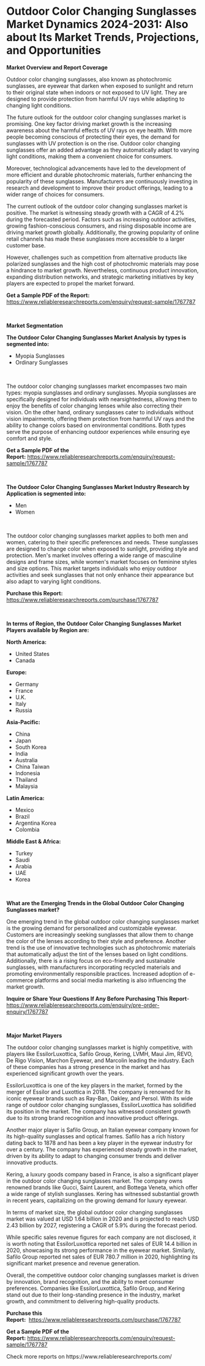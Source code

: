 <p><h1>Outdoor Color Changing Sunglasses Market Dynamics 2024-2031: Also about Its Market Trends, Projections, and Opportunities</h1></p><p><strong>Market Overview and Report Coverage</strong></p>
<p><p>Outdoor color changing sunglasses, also known as photochromic sunglasses, are eyewear that darken when exposed to sunlight and return to their original state when indoors or not exposed to UV light. They are designed to provide protection from harmful UV rays while adapting to changing light conditions.</p><p>The future outlook for the outdoor color changing sunglasses market is promising. One key factor driving market growth is the increasing awareness about the harmful effects of UV rays on eye health. With more people becoming conscious of protecting their eyes, the demand for sunglasses with UV protection is on the rise. Outdoor color changing sunglasses offer an added advantage as they automatically adapt to varying light conditions, making them a convenient choice for consumers.</p><p>Moreover, technological advancements have led to the development of more efficient and durable photochromic materials, further enhancing the popularity of these sunglasses. Manufacturers are continuously investing in research and development to improve their product offerings, leading to a wider range of choices for consumers.</p><p>The current outlook of the outdoor color changing sunglasses market is positive. The market is witnessing steady growth with a CAGR of 4.2% during the forecasted period. Factors such as increasing outdoor activities, growing fashion-conscious consumers, and rising disposable income are driving market growth globally. Additionally, the growing popularity of online retail channels has made these sunglasses more accessible to a larger customer base.</p><p>However, challenges such as competition from alternative products like polarized sunglasses and the high cost of photochromic materials may pose a hindrance to market growth. Nevertheless, continuous product innovation, expanding distribution networks, and strategic marketing initiatives by key players are expected to propel the market forward.</p></p>
<p><strong>Get a Sample PDF of the Report:</strong> <a href="https://www.reliableresearchreports.com/enquiry/request-sample/1767787">https://www.reliableresearchreports.com/enquiry/request-sample/1767787</a></p>
<p>&nbsp;</p>
<p><strong>Market Segmentation</strong></p>
<p><strong>The Outdoor Color Changing Sunglasses Market Analysis by types is segmented into:</strong></p>
<p><ul><li>Myopia Sunglasses</li><li>Ordinary Sunglasses</li></ul></p>
<p>&nbsp;</p>
<p><p>The outdoor color changing sunglasses market encompasses two main types: myopia sunglasses and ordinary sunglasses. Myopia sunglasses are specifically designed for individuals with nearsightedness, allowing them to enjoy the benefits of color changing lenses while also correcting their vision. On the other hand, ordinary sunglasses cater to individuals without vision impairments, offering them protection from harmful UV rays and the ability to change colors based on environmental conditions. Both types serve the purpose of enhancing outdoor experiences while ensuring eye comfort and style.</p></p>
<p><strong>Get a Sample PDF of the Report:</strong>&nbsp;<a href="https://www.reliableresearchreports.com/enquiry/request-sample/1767787">https://www.reliableresearchreports.com/enquiry/request-sample/1767787</a></p>
<p>&nbsp;</p>
<p><strong>The Outdoor Color Changing Sunglasses Market Industry Research by Application is segmented into:</strong></p>
<p><ul><li>Men</li><li>Women</li></ul></p>
<p>&nbsp;</p>
<p><p>The outdoor color changing sunglasses market applies to both men and women, catering to their specific preferences and needs. These sunglasses are designed to change color when exposed to sunlight, providing style and protection. Men's market involves offering a wide range of masculine designs and frame sizes, while women's market focuses on feminine styles and size options. This market targets individuals who enjoy outdoor activities and seek sunglasses that not only enhance their appearance but also adapt to varying light conditions.</p></p>
<p><strong>Purchase this Report:</strong>&nbsp; <a href="https://www.reliableresearchreports.com/purchase/1767787">https://www.reliableresearchreports.com/purchase/1767787</a></p>
<p>&nbsp;</p>
<p><strong>In terms of Region, the Outdoor Color Changing Sunglasses Market Players available by Region are:</strong></p>
<p>
    <p> <strong> North America: </strong>
        <ul>
            <li>United States</li>
            <li>Canada</li>
        </ul>
        </p> 
    <p> <strong> Europe: </strong>
        <ul>
            <li>Germany</li>
            <li>France</li>
            <li>U.K.</li>
            <li>Italy</li>
            <li>Russia</li>
        </ul>
        </p> 
    <p> <strong> Asia-Pacific: </strong>
        <ul>
            <li>China</li>
            <li>Japan</li>
            <li>South Korea</li>
            <li>India</li>
            <li>Australia</li>
            <li>China Taiwan</li>
            <li>Indonesia</li>
            <li>Thailand</li>
            <li>Malaysia</li>
        </ul>
        </p> 
    <p> <strong> Latin America: </strong>
        <ul>
            <li>Mexico</li>
            <li>Brazil</li>
            <li>Argentina Korea</li>
            <li>Colombia</li>
        </ul>
        </p> 
    <p> <strong> Middle East & Africa: </strong>
        <ul>
            <li>Turkey</li>
            <li>Saudi</li>
            <li>Arabia</li>
            <li>UAE</li>
            <li>Korea</li>
        </ul>
    </p>
    </p>
<p>&nbsp;</p>
<p><strong>What are the Emerging Trends in the Global Outdoor Color Changing Sunglasses market?</strong></p>
<p><p>One emerging trend in the global outdoor color changing sunglasses market is the growing demand for personalized and customizable eyewear. Customers are increasingly seeking sunglasses that allow them to change the color of the lenses according to their style and preference. Another trend is the use of innovative technologies such as photochromic materials that automatically adjust the tint of the lenses based on light conditions. Additionally, there is a rising focus on eco-friendly and sustainable sunglasses, with manufacturers incorporating recycled materials and promoting environmentally responsible practices. Increased adoption of e-commerce platforms and social media marketing is also influencing the market growth.</p></p>
<p><strong>Inquire or Share Your Questions If Any Before Purchasing This Report</strong>- <a href="https://www.reliableresearchreports.com/enquiry/pre-order-enquiry/1767787">https://www.reliableresearchreports.com/enquiry/pre-order-enquiry/1767787</a></p>
<p>&nbsp;</p>
<p><strong>Major Market Players</strong></p>
<p><p>The outdoor color changing sunglasses market is highly competitive, with players like EssilorLuxottica, Safilo Group, Kering, LVMH, Maui Jim, REVO, De Rigo Vision, Marchon Eyewear, and Marcolin leading the industry. Each of these companies has a strong presence in the market and has experienced significant growth over the years.</p><p>EssilorLuxottica is one of the key players in the market, formed by the merger of Essilor and Luxottica in 2018. The company is renowned for its iconic eyewear brands such as Ray-Ban, Oakley, and Persol. With its wide range of outdoor color changing sunglasses, EssilorLuxottica has solidified its position in the market. The company has witnessed consistent growth due to its strong brand recognition and innovative product offerings.</p><p>Another major player is Safilo Group, an Italian eyewear company known for its high-quality sunglasses and optical frames. Safilo has a rich history dating back to 1878 and has been a key player in the eyewear industry for over a century. The company has experienced steady growth in the market, driven by its ability to adapt to changing consumer trends and deliver innovative products.</p><p>Kering, a luxury goods company based in France, is also a significant player in the outdoor color changing sunglasses market. The company owns renowned brands like Gucci, Saint Laurent, and Bottega Veneta, which offer a wide range of stylish sunglasses. Kering has witnessed substantial growth in recent years, capitalizing on the growing demand for luxury eyewear.</p><p>In terms of market size, the global outdoor color changing sunglasses market was valued at USD 1.64 billion in 2020 and is projected to reach USD 2.43 billion by 2027, registering a CAGR of 5.9% during the forecast period.</p><p>While specific sales revenue figures for each company are not disclosed, it is worth noting that EssilorLuxottica reported net sales of EUR 14.4 billion in 2020, showcasing its strong performance in the eyewear market. Similarly, Safilo Group reported net sales of EUR 780.7 million in 2020, highlighting its significant market presence and revenue generation.</p><p>Overall, the competitive outdoor color changing sunglasses market is driven by innovation, brand recognition, and the ability to meet consumer preferences. Companies like EssilorLuxottica, Safilo Group, and Kering stand out due to their long-standing presence in the industry, market growth, and commitment to delivering high-quality products.</p></p>
<p><strong>Purchase this Report:</strong>&nbsp;&nbsp;<a href="https://www.reliableresearchreports.com/purchase/1767787">https://www.reliableresearchreports.com/purchase/1767787</a></p>
<p></p>
<p><strong>Get a Sample PDF of the Report:</strong>&nbsp;<a href="https://www.reliableresearchreports.com/enquiry/request-sample/1767787">https://www.reliableresearchreports.com/enquiry/request-sample/1767787</a></p>
<p>Check more reports on https://www.reliableresearchreports.com/</p>